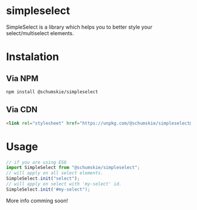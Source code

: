 # simpleselect

SimpleSelect is a library which helps you to better style your select/multiselect elements.


# Instalation
## Via NPM
```
npm install @schumskie/simpleselect
```
## Via CDN
```html
<link rel="stylesheet" href="https://unpkg.com/@schumskie/simpleselect@latest/dist/simpleselect.js">
```
# Usage
```javascript
// if you are using ES6
import SimpleSelect from "@schumskie/simpleselect";
// will apply on all select elements.
SimpleSelect.init("select"); 
// will apply on select with 'my-select' id.
SimpleSelect.init('#my-select"); 
```

More info comming soon!
